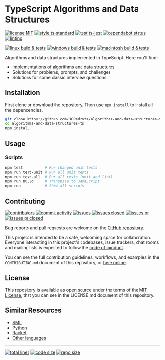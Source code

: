 # TypeScript Algorithms and Data Structures

[![license MIT][6]][7]
[![style ts-standard][8]][9]
[![test ts-jest][10]][11]
[![dependabot status][12]][13]
[![linting][4]][5]

[![linux build & tests][0]][1]
[![windows build & tests][2]][3]
[![macintosh build & tests][14]][15]

Algorithms and data structures implemented in TypeScript. Here you'll find:

- Implementations of algorithms and data structures
- Solutions for problems, prompts, and challenges
- Solutions for some classic interview questions

## Installation

First clone or download the repository. Then use `npm install` to install all the
dependencies.

```bash
git clone https://github.com/JCPedroza/algorithms-and-data-structures-ts.git
cd algorithms-and-data-structures-ts
npm install
```

## Usage

### Scripts

```bash
npm test          # Run changed unit tests
npm run test-unit # Run all unit tests
npm run test-all  # Run all tests (unit and lint)
npm run build     # Transpile to JavaScript
npm run           # Show all scripts
```

## Contributing

[![contributors][50]][51] [![commit activity][52]][53] [![issues][54]][55]
[![issues closed][56]][57] [![issues pr][58]][59] [![issues pr closed][60]][61]

Bug reports and pull requests are welcome on the [GitHub repository][32].

This project is intended to be a safe, welcoming space for collaboration. Everyone
interacting in this project's codebases, issue trackers, chat rooms and mailing lists
is expected to follow the [code of conduct][30].

You can see the full contribution guidelines, workflows, and examples in the
`CONTRIBUTING.md` document of this repository, or [here online][31].

## License

This repository is available as open source under the terms of the
[MIT License][7], that you can see in the LICENSE.md document of
this repository.

## Similar Resources

- [SML][103]
- [Python][101]
- [Racket][104]
- [Other languages][100]

---

[![total lines][90]][91] [![code size][92]][93] [![repo size][94]][95]

[0]: https://github.com/JCPedroza/algorithms-and-data-structures-ts/actions/workflows/linux.yml/badge.svg
[1]: https://github.com/JCPedroza/algorithms-and-data-structures-ts/actions/workflows/linux.yml
[2]: https://github.com/JCPedroza/algorithms-and-data-structures-ts/actions/workflows/windows.yml/badge.svg
[3]: https://github.com/JCPedroza/algorithms-and-data-structures-ts/actions/workflows/windows.yml
[4]: https://github.com/JCPedroza/algorithms-and-data-structures-ts/actions/workflows/lint.yml/badge.svg
[5]: https://github.com/JCPedroza/algorithms-and-data-structures-ts/actions/workflows/lint.yml
[6]: https://badgen.net/github/license/JCPedroza/algorithms-and-data-structures-ts
[7]: https://opensource.org/licenses/MIT
[8]: https://badgen.net/badge/style/ts-standard/blue?icon=typescript
[9]: https://github.com/standard/ts-standard
[10]: https://badgen.net/badge/test/ts-jest/blue?icon=typescript
[10]: https://img.shields.io/badge/test-ts--jest-blue
[11]: https://github.com/kulshekhar/ts-jest
[12]: https://badgen.net/github/dependabot/JCPedroza/algorithms-and-data-structures-ts?icon=dependabot
[13]: https://github.com/JCPedroza/algorithms-and-data-structures-ts/blob/main/.github/dependabot.yml
[14]: https://github.com/JCPedroza/algorithms-and-data-structures-ts/actions/workflows/macintosh.yml/badge.svg
[15]: https://github.com/JCPedroza/algorithms-and-data-structures-ts/actions/workflows/macintosh.yml

[30]: https://github.com/JCPedroza/algorithms-and-data-structures-ts/blob/main/CODE_OF_CONDUCT.md
[31]: https://github.com/JCPedroza/algorithms-and-data-structures-ts/blob/main/CONTRIBUTING.md
[32]: https://github.com/JCPedroza/algorithms-and-data-structures-ts

[50]: https://img.shields.io/github/contributors/JCPedroza/algorithms-and-data-structures-ts
[51]: https://github.com/JCPedroza/algorithms-and-data-structures-ts/graphs/contributors
[52]: https://img.shields.io/github/commit-activity/m/JCPedroza/algorithms-and-data-structures-ts
[53]: https://github.com/JCPedroza/algorithms-and-data-structures-ts/graphs/commit-activity
[54]: https://img.shields.io/github/issues-raw/JCPedroza/algorithms-and-data-structures-ts
[55]: https://github.com/JCPedroza/algorithms-and-data-structures-ts/issues
[56]: https://img.shields.io/github/issues-closed-raw/JCPedroza/algorithms-and-data-structures-ts
[57]: https://github.com/JCPedroza/algorithms-and-data-structures-ts/issues
[58]: https://img.shields.io/github/issues-pr-raw/JCPedroza/algorithms-and-data-structures-ts
[59]: https://github.com/JCPedroza/algorithms-and-data-structures-ts/pulls
[60]: https://img.shields.io/github/issues-pr-closed-raw/JCPedroza/algorithms-and-data-structures-ts
[61]: https://github.com/JCPedroza/algorithms-and-data-structures-ts/pulls

[90]: https://img.shields.io/tokei/lines/github/jcpedroza/algorithms-and-data-structures-ts
[91]: https://img.shields.io/tokei/lines/github/jcpedroza/algorithms-and-data-structures-ts
[92]: https://img.shields.io/github/languages/code-size/jcpedroza/algorithms-and-data-structures-ts
[93]: https://img.shields.io/github/languages/code-size/jcpedroza/algorithms-and-data-structures-ts
[94]: https://img.shields.io/github/repo-size/jcpedroza/algorithms-and-data-structures-ts
[95]: https://img.shields.io/github/repo-size/jcpedroza/algorithms-and-data-structures-ts

[100]: https://github.com/JCPedroza/algorithms-and-data-structures
[101]: https://github.com/JCPedroza/algorithms-and-data-structures-py
[103]: https://github.com/JCPedroza/algorithms-and-data-structures-sml
[104]: https://github.com/JCPedroza/algorithms-and-data-structures-rkt
